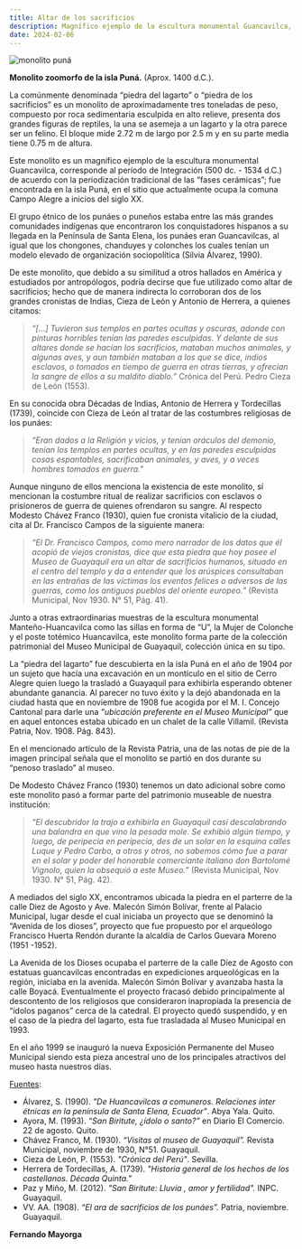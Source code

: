 ```yaml
---
title: Altar de los sacrificios
description: Magnífico ejemplo de la escultura monumental Guancavilca, encontrado en la isla Puná, uno de los principales atractivos ancestrales que posee el Museo Municipal de Guayaquil. 
date: 2024-02-06
---  
```


![monolito puná](https://res.cloudinary.com/magnvs/image/upload/v1577727255/ced7v8ya6pm0bfduxgmf.jpg) 

**Monolito zoomorfo de la isla Puná.** (Aprox. 1400 d.C.). 

La comúnmente denominada “piedra del lagarto” o “piedra de los sacrificios” es un monolito de aproximadamente tres toneladas de peso, compuesto por roca sedimentaria esculpida en alto relieve, presenta dos grandes figuras de reptiles, la una se asemeja a un lagarto y la otra parece ser un felino. El bloque mide 2.72 m de largo por 2.5 m y en su parte media tiene 0.75 m de altura.  

Este monolito es un magnífico ejemplo de la escultura monumental Guancavilca, corresponde al período de Integración (500 dc. - 1534 d.C.) de acuerdo con la periodización tradicional de las “fases cerámicas”; fue encontrada en la isla Puná, en el sitio que actualmente ocupa la comuna Campo Alegre a inicios del siglo XX.  

El grupo étnico de los punáes o puneños estaba entre las más grandes comunidades indígenas que encontraron los conquistadores hispanos a su llegada en la Península de Santa Elena,  los punáes eran Guancavilcas, al igual que los chongones, chanduyes y colonches los cuales tenían un modelo elevado de organización sociopolítica (Silvia Álvarez, 1990).  

De este monolito, que debido a su similitud a otros hallados en América y estudiados por antropólogos, podría decirse que fue utilizado como altar de sacrificios; hecho que de manera indirecta lo corroboran dos de los grandes cronistas de Indias, Cieza de León y Antonio de Herrera, a quienes citamos:  

> *“[...] Tuvieron sus templos en partes ocultas y oscuras, adonde con pinturas horribles tenían las paredes esculpidas. Y delante de sus altares donde se hacían los sacrificios, mataban muchos animales, y algunas aves, y aun también mataban a los que se dice, indios esclavos, o tomados en tiempo de guerra en otras tierras, y ofrecían la sangre de ellos a su maldito diablo.”*  Crónica del Perú. Pedro Cieza de León (1553).

En su conocida obra Décadas de Indias, Antonio de Herrera y Tordecillas  (1739), coincide con Cieza de León al tratar de las costumbres religiosas de los punáes:  

> *“Eran dados a la Religión y vicios, y tenían oráculos del demonio, tenían los templos en partes ocultas, y en las paredes esculpidas cosas espantables, sacrificaban animales, y aves, y a veces hombres tomados en guerra."*

Aunque ninguno de ellos menciona la existencia de este monolito, sí mencionan la costumbre ritual de realizar sacrificios con esclavos o prisioneros de guerra de quienes ofrendaron su sangre. Al respecto Modesto Chávez Franco (1930), quien fue cronista vitalicio de la ciudad, cita al Dr. Francisco Campos de la siguiente manera:  

> *“El Dr. Francisco Campos, como mero narrador de los datos que él acopió de viejos cronistas, dice que esta piedra que hoy posee el Museo de Guayaquil era un altar de sacrificios humanos, situado en el centro del templo y da a entender que los arúspices consultaban en las entrañas de las víctimas los eventos felices o adversos de las guerras, como los antiguos pueblos del oriente europeo.”* (Revista Municipal, Nov 1930. N° 51, Pág. 41).

Junto a otras extraordinarias muestras de la escultura monumental Manteño-Huancavilca como las sillas en forma de “U”, la Mujer de Colonche y el poste totémico Huancavilca, este monolito forma parte de la colección patrimonial del Museo Municipal de Guayaquil, colección única en su tipo.  

La “piedra del lagarto” fue descubierta en la isla Puná en el año de 1904 por un sujeto que hacía una excavación en un montículo en el sitio de Cerro Alegre quien luego la trasladó a Guayaquil para exhibirla esperando obtener abundante ganancia. Al parecer no tuvo éxito y la dejó abandonada en la ciudad hasta que en noviembre de 1908 fue acogida por el M. I. Concejo Cantonal para darle una *“ubicación preferente en el Museo Municipal”* que en aquel entonces estaba ubicado en un chalet de la calle Villamil. (Revista Patria, Nov. 1908. Pág. 843).  

En el mencionado artículo de la Revista Patria, una de las notas de pie de la imagen principal señala que el monolito se partió en dos durante su “penoso traslado” al museo.  

De Modesto Chávez Franco (1930) tenemos un dato adicional sobre como este monolito pasó a formar parte del patrimonio museable de nuestra institución:  

> *“El descubridor la trajo a exhibirla en Guayaquil casi descalabrando una balandra en que vino la pesada mole. Se exhibió algún tiempo, y luego, de peripecia en peripecia, des de un solar en la esquina calles Luque y Pedro Carbo, a otros y otros, no sabemos cómo fue a parar en el solar y poder del honorable comerciante italiano don Bartolomé Vignolo, quien la obsequió a este Museo.”* (Revista Municipal, Nov 1930. N° 51, Pág. 42).  

A mediados del siglo XX, encontramos ubicada la piedra en el parterre de la calle Diez de Agosto y Ave. Malecón Simón Bolívar, frente al Palacio Municipal, lugar desde el cual iniciaba un proyecto que se denominó la “Avenida de los dioses”, proyecto que fue propuesto por el arqueólogo Francisco Huerta Rendón durante la alcaldía de Carlos Guevara Moreno (1951 -1952).  

La Avenida de los Dioses ocupaba el parterre de la calle Diez de Agosto con estatuas guancavilcas encontradas en expediciones arqueológicas en la región, iniciaba en la avenida. Malecón Simón Bolívar y avanzaba hasta la calle Boyacá. Eventualmente el proyecto fracasó debido principalmente al descontento de los religiosos que consideraron inapropiada la presencia de “ídolos paganos” cerca de la catedral.  El proyecto quedó suspendido, y en el caso de la piedra del lagarto, esta fue trasladada al Museo Municipal en 1993.  

En el año 1999 se inauguró la nueva Exposición Permanente del Museo Municipal siendo esta pieza ancestral uno de los principales atractivos del museo hasta nuestros días.  

<u>Fuentes</u>:  

- Álvarez, S. (1990). *"De Huancavilcas a comuneros. Relaciones inter étnicas en la península de Santa Elena, Ecuador"*. Abya Yala. Quito.
- Ayora, M. (1993). *“San Biritute, ¿ídolo o santo?”* en Diario El Comercio. 22 de agosto. Quito.  
- Chávez Franco, M. (1930). *“Visitas al museo de Guayaquil”.* Revista Municipal, noviembre de 1930, N°51. Guayaquil.  
- Cieza de León, P. (1553). *"Crónica del Perú"*. Sevilla.  
- Herrera de Tordecillas, A. (1739). *"Historia general de los hechos de los castellanos. Década Quinta."*  
- Paz y Miño, M. (2012). *"San Biritute: Lluvia , amor y fertilidad".* INPC. Guayaquil.  
- VV. AA. (1908). *“El ara de sacrificios de los punáes”.* Patria, noviembre. Guayaquil.

**Fernando Mayorga**
